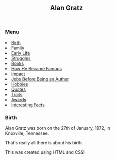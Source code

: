 <html lang="en">
<head>
<title>Alan Gratz - Birth</title>
<meta charset="utf-8">
<meta name="viewport" content="width=device-width, initial-scale=1">
<style>
* {
  box-sizing: border-box;
}

body {
  font-family: Arial, Helvetica, sans-serif;
}

/* Style the header */
header {
  background-color: #666;
  padding: 30px;
  text-align: center;
  font-size: 35px;
  color: white;
}

/* Create two columns/boxes that floats next to each other - menu*/
nav {
  float: left;
  width: 30%;
  height: 400px;
  background: #ccc;
  padding: 20px;
}

/* Style the list inside the menu */
nav ul {
  list-style-type: none;
  padding: 0px;
}

/* Right text, like the article */
article {
  float: left;
  padding: 20px;
  width: 70%;
  background-color: #f1f1f1;
  height: 400px;
}

/* Clear floats after the columns */
section::after {
  content: "";
  display: table;
  clear: both;
}

/* Style the footer */
footer {
  background-color: #777;
  padding: 10px;
  text-align: center;
  color: white;
}

/* Responsive layout - makes the two columns/boxes stack on top of each other instead of next to each other, on small screens */
@media (max-width: 600px) {
  nav, article {
    width: 100%;
    height: auto;
  }
}
</style>
</head>
<body>
<header>
  <h2>Alan Gratz</h2>
</header>

<section>
  <nav>
  	<h3>Menu</h3>
    <nl>
      <li><a href="#">Birth</a></li>
      <li><a href="#">Family</a></li>
      <li><a href="#">Early Life</a></li>
      <li><a href="#">Struggles</a></li>
      <li><a href="#">Books</a></li>
      <li><a href="#">How He Became Famous</a></li>
      <li><a href="#">Impact</a></li>
      <li><a href="#">Jobs Before Being an Author</a></li>
      <li><a href="#">Hobbies</a></li>
      <li><a href="#">Quotes</a></li>
      <li><a href="#">Traits</a></li>
      <li><a href="#">Awards</a></li>
      <li><a href="#">Interesting Facts</a></li>
    </nl>
  </nav>
  
  <article>
    <h1>Birth</h1>
    <p>Alan Gratz was born on the 27th of January, 1972, in Knoxville, Tennessee. </p>
    <p>That's really all there is about his birth. </p>
  </article>
</section>

<footer>
  <p>This was created using HTML and CSS!</p>
</footer>

</body>
</html>
